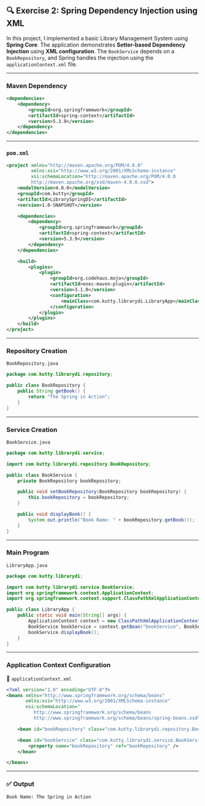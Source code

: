## 🔍 Exercise 2: Spring Dependency Injection using XML

In this project, I implemented a basic Library Management System using **Spring Core**. The application demonstrates **Setter-based Dependency Injection** using **XML configuration**. The `BookService` depends on a `BookRepository`, and Spring handles the injection using the `applicationContext.xml` file.

---

###  Maven Dependency
```xml
<dependencies>
    <dependency>
        <groupId>org.springframework</groupId>
        <artifactId>spring-context</artifactId>
        <version>5.3.9</version>
    </dependency>
</dependencies>
```

---

###  `pom.xml`
```xml
<project xmlns="http://maven.apache.org/POM/4.0.0" 
         xmlns:xsi="http://www.w3.org/2001/XMLSchema-instance"
         xsi:schemaLocation="http://maven.apache.org/POM/4.0.0 
         http://maven.apache.org/xsd/maven-4.0.0.xsd">
    <modelVersion>4.0.0</modelVersion>
    <groupId>com.kutty</groupId>
    <artifactId>LibrarySpringDI</artifactId>
    <version>1.0-SNAPSHOT</version>

    <dependencies>
        <dependency>
            <groupId>org.springframework</groupId>
            <artifactId>spring-context</artifactId>
            <version>5.3.9</version>
        </dependency>
    </dependencies>

    <build>
        <plugins>
            <plugin>
                <groupId>org.codehaus.mojo</groupId>
                <artifactId>exec-maven-plugin</artifactId>
                <version>3.1.0</version>
                <configuration>
                    <mainClass>com.kutty.librarydi.LibraryApp</mainClass>
                </configuration>
            </plugin>
        </plugins>
    </build>
</project>
```

---

###  Repository Creation

 `BookRepository.java`
```java
package com.kutty.librarydi.repository;

public class BookRepository {
    public String getBook() {
        return "The Spring in Action";
    }
}
```

---

###  Service Creation

 `BookService.java`
```java
package com.kutty.librarydi.service;

import com.kutty.librarydi.repository.BookRepository;

public class BookService {
    private BookRepository bookRepository;

    public void setBookRepository(BookRepository bookRepository) {
        this.bookRepository = bookRepository;
    }

    public void displayBook() {
        System.out.println("Book Name: " + bookRepository.getBook());
    }
}
```

---

###  Main Program

 `LibraryApp.java`
```java
package com.kutty.librarydi;

import com.kutty.librarydi.service.BookService;
import org.springframework.context.ApplicationContext;
import org.springframework.context.support.ClassPathXmlApplicationContext;

public class LibraryApp {
    public static void main(String[] args) {
        ApplicationContext context = new ClassPathXmlApplicationContext("applicationContext.xml");
        BookService bookService = context.getBean("bookService", BookService.class);
        bookService.displayBook();
    }
}
```

---

###  Application Context Configuration

📄 `applicationContext.xml`
```xml
<?xml version="1.0" encoding="UTF-8"?>
<beans xmlns="http://www.springframework.org/schema/beans"
       xmlns:xsi="http://www.w3.org/2001/XMLSchema-instance"
       xsi:schemaLocation="
          http://www.springframework.org/schema/beans 
          http://www.springframework.org/schema/beans/spring-beans.xsd">

    <bean id="bookRepository" class="com.kutty.librarydi.repository.BookRepository" />

    <bean id="bookService" class="com.kutty.librarydi.service.BookService">
        <property name="bookRepository" ref="bookRepository" />
    </bean>

</beans>
```

---

### ✅ Output
```
Book Name: The Spring in Action
```


